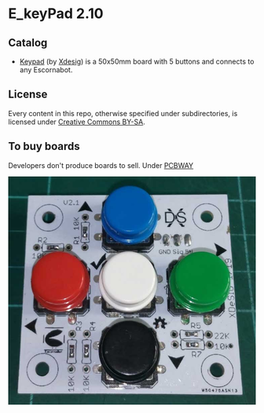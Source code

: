 
# E_keyPad 2.10

## Catalog






- [Keypad][KEY01] (by [Xdesig][XDE01]) is a 50x50mm board with 5 buttons and
  connects to any Escornabot.

## License

Every content in this repo, otherwise specified under subdirectories, is
licensed under [Creative Commons BY-SA](LICENSE).


## To buy boards



Developers don't produce boards to sell. Under [PCBWAY]



![Bottom view](E_KEYPAD_2.1.jpg)




[KEY01]: Keypad
[PCBWAY]: https://www.pcbway.com/project/shareproject/W50475ASN5_Escorna_bot_2_1_Gerber.html
[XDE01]: https://twitter.com/xdesig
